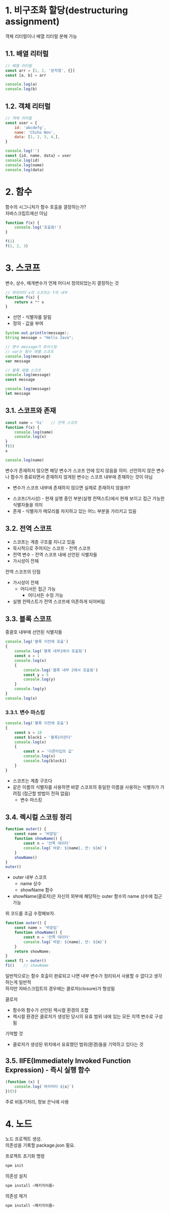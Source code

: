 # 1. 비구조화 할당(destructuring assignment)

객체 리터럴이나 배열 리터럴 분해 가능

## 1.1. 배열 리터럴

```javascript
// 배열 리터럴
const arr = [1, 2, '문자열', {}]
const [a, b] = arr

console.log(a)
console.log(b)
```

## 1.2. 객체 리터럴

```javascript
// 객체 리터럴
const user = {
    id: 'abcdefg',
    name: 'Chiho Won',
    data: [1, 2, 3, 4,],
}

console.log('')
const {id, name, data} = user
console.log(id)
console.log(name)
console.log(data)
```

# 2. 함수

함수의 시그니처가 함수 호출을 결정하는가?  
자바스크립트에선 아님

```javascript
function f(x) {
    console.log('호출됨!')
}

f(1)
f(1, 2, 3)
```

# 3. 스코프

변수, 상수, 매개변수가 언제 어디서 정의되었는지 결정하는 것

```javascript
// 파라미터 x의 스코프는 f의 내부
function f(x) {
    return x ** x
}
```

- 선언 - 식별자를 알림
- 정의 - 값을 부여

```java
System.out.println(message);
String message = "Hello Java";
```

```javascript
// 변수 message가 호이스팅
// var는 함수 레벨 스코프
console.log(message)
var message
```

```javascript
// 블록 레벨 스코프
console.log(message)
const message

console.log(message)
let message
```

## 3.1. 스코프와 존재

```javascript
const name = 'hi'   // 전역 스코프
function f(x) {
    console.log(name)
    console.log(x)
}
f(5)
x

console.log(name)
```

변수가 존재하지 않으면 해당 변수가 스코프 안에 있지 않음을 의미.
선언하지 않은 변수나 함수가 종료되면서 존재하지 않게된 변수는 스코프 내부에 존재하는 것이 아님

- 변수가 스코프 내부에 존재하지 않으면 실제로 존재하지 않을까?

* 스코프(가시성) - 현재 실행 중인 부분(실행 컨텍스트)에서 현재 보이고 접근 가능한 식별자들을 의미
* 존재 - 식별자가 메모리를 차지하고 있는 어느 부분을 가리키고 있음

## 3.2. 전역 스코프

- 스코프는 계층 구조를 지니고 있음
- 묵시적으로 주어지는 스코프 - 전역 스코프
- 전역 변수 - 전역 스코프 내에 선언된 식별자들
- 가시성이 전체

전역 스코프의 단점
- 가시성이 전체
  - 어디서든 접근 가능
    - 어디서든 수정 가능
- 실행 컨텍스트가 전역 스코프에 의존하게 되어버림

## 3.3. 블록 스코프

중괄호 내부에 선언된 식별자들

```javascript
console.log('블록 이전에 호출')
{
    console.log('블록 내부1에서 호출됨')
    const x = 1
    console.log(x)
    {
        console.log('블록 내부 2에서 호출됨')
        const y = 5
        console.log(y)
    }
    console.log(y)
}
console.log(x)
```

### 3.3.1. 변수 마스킹

```javascript
console.log('블록 이전에 호출')
{
    const x = 10
    const block1 = '블록1이란다'
    console.log(x)
    {
        const x = '다른타입의 값'
        console.log(x)
        console.log(block1)
    }
}
```

- 스코프는 계층 구조다
- 같은 이름의 식별자를 사용하면 바깥 스코프의 동일한 이름을 사용하는 식별자가 가려짐 (접근할 방법이 전혀 없음)
  - 변수 마스킹

## 3.4. 렉시컬 스코핑 정리

```javascript
function outer() {
    const name = '바깥임'
    function showName() {
        const n = '안쪽 데이터'
        console.log(`바깥: ${name}, 안: ${n}`)
    }
    showName()
}
outer()
```

- outer 내부 스코프
  - name 상수
  - showName 함수
- showName(클로저)은 자신의 외부에 해당하는 outer 함수의 name 상수에 접근 가능

위 코드를 조금 수정해보자.  

```javascript
function outer() {
    const name = '바깥임'
    function showName() {
        const n = '안쪽 데이터'
        console.log(`바깥: ${name}, 안: ${n}`)
    }
    return showName;
}
const f1 = outer()
f1()    // showName
```

일반적으로는 함수 호출이 완료되고 나면 내부 변수가 정리되서 사용할 수 없다고 생각하는게 일반적  
하지만 자바스크립트의 경우에는 클로저(closure)가 형성됨  

클로저
- 함수와 함수가 선언된 렉시컬 환경의 조합
- 렉시컬 환경은 클로저가 생성된 당시의 유효 범위 내에 있는 모든 지역 변수로 구성됨

기억할 것
- 클로저가 생성된 위치에서 유효했던 범위(환경)들을 기억하고 있다는 것

## 3.5. IIFE(Immediately Invoked Function Expression) - 즉시 실행 함수

```javascript
(function (x) {
    console.log(`파라미터 ${x}`)
})(5)
```

주로 비동기처리, 정보 은닉에 사용

# 4. 노드

노드 프로젝트 생성.  
의존성을 기록할 package.json 필요.  

프로젝트 초기화 명령

```bash
npm init
```

의존성 설치

```bash
npm install <패키지이름>
```

의존성 제거

```bash
npm install <패키지이름>
```